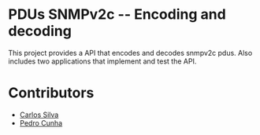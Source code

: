 # PDUs SNMPv2c -- Encoding and decoding
  This project provides a API that encodes and decodes snmpv2c pdus. Also includes two applications that implement and test the API.
  
# Contributors
* [Carlos Silva](https://github.com/CarSilva)
* [Pedro Cunha](https://github.com/pedrocunha1596)
